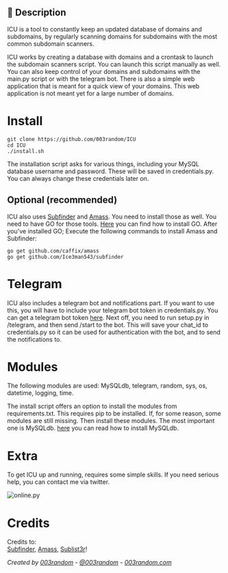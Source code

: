 ## 📌 Description 
ICU is a tool to constantly keep an updated database of domains and subdomains, by regularly scanning domains for subdomains with the most common subdomain scanners.  
  
ICU works by creating a database with domains and a crontask to launch the subdomain scanners script. You can launch this script manually as well. You can also keep control of your domains and subdomains with the main.py script or with the telegram bot. There is also a simple web application that is meant for a quick view of your domains. This web application is not meant yet for a large number of domains.  
  
# Install 
```
git clone https://github.com/003random/ICU  
cd ICU
./install.sh 
```  
The installation script asks for various things, including your MySQL database username and password. These will be saved in credentials.py. You can always change these credentials later on. 

## Optional (recommended)
ICU also uses [Subfinder]("https://github.com/Ice3man543/subfinder") and [Amass]("https://github.com/caffix/amass/"). 
You need to install those as well. You need to have GO for those tools. [Here]("https://www.digitalocean.com/community/tutorials/how-to-install-go-on-debian-8") you can find how to install GO. 
After you've installed GO; Execute the following commands to install Amass and Subfinder: 
```
go get github.com/caffix/amass
go get github.com/Ice3man543/subfinder
```


# Telegram 
ICU also includes a telegram bot and notifications part. If you want to use this, you will have to include your telegram bot token in credentials.py. You can get a telegram bot token [here]("https://core.telegram.org/bots#3-how-do-i-create-a-bot"). Next off, you need to run setup.py in /telegram, and then send /start to the bot. This will save your chat_id to credentials.py so it can be used for authentication with the bot, and to send the notifications to.  
 
# Modules 
The following modules are used: MySQLdb, telegram, random, sys, os, datetime, logging, time. 
 
The install script offers an option to install the modules from requirements.txt. This requires pip to be installed. If, for some reason, some modules are still missing. Then install these modules. The most important one is MySQLdb. [here]("https://stackoverflow.com/questions/25865270/how-to-install-python-mysqldb-module-using-pip") you can read how to install MySQLdb.  

# Extra
To get ICU up and running, requires some simple skills. If you need serious help, you can contact me via twitter.  
 
![online.py](https://poc-server.com/github/ICU/online.gif) 
 
# Credits 
Credits to:  
[Subfinder]("https://github.com/Ice3man543/subfinder"), [Amass]("https://github.com/caffix/amass/"), [Sublist3r]("https://github.com/aboul3la/Sublist3r")!
 
*Created by [003random](http://hackerone.com/003random) - [@003random](https://twitter.com/rub003) - [003random.com](https://poc-server.com/blog/)*  



